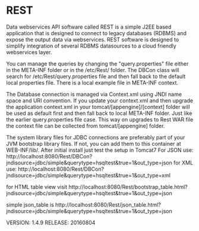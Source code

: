 # REST
Data webservices API software called REST is a simple J2EE based application that is designed to connect to legacy databases (RDBMS) and expose the output data via webservices.  REST software is designed to simplify integration of several RDBMS datasources to a cloud friendly webservices layer.  

You can manage the queries by changing the "query.properties" file either in the META-INF folder or in the /etc/Rest/ folder.  The DBCon class will search for /etc/Rest/query.properties file and then fall back to the default local properties file. There is a local example file in META-INF context.

The Database connection is managed via Context.xml using JNDI name space and URI convention.  If you update your context.xml and then upgrade the application context.xml in your tomcat/[appengine]/[context] folder will be used as default first and then fall back to local META-INF folder.  Just like the earlier query.properties file case. This way on upgrades to Rest WAR file the context file can be collected from tomcat/[appengine] folder.


The system library files for JDBC connections are preferably part of your JVM bootstrap library files.  If not, you can add them to this container at WEB-INF/lib/.  After initial install just test the setup in Tomcat7 
For JSON use: http://localhost:8080/Rest/DBCon?jndisource=jdbc/simple&querytype=hsqltest&true=1&out_type=json
for XML use: http://localhost:8080/Rest/DBCon?jndisource=jdbc/simple&querytype=hsqltest&true=1&out_type=xml

for HTML table view visit
http://localhost:8080/Rest/bootstrap_table.html?jndisource=jdbc/simple&querytype=hsqltest&true=1&out_type=json

simple json_table is
http://localhost:8080/Rest/json_table.html?jndisource=jdbc/simple&querytype=hsqltest&true=1&out_type=json

VERSION: 1.4.9
RELEASE: 20160804
